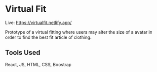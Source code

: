 # Virtual Fit

Live:
https://virtualfit.netlify.app/

Prototype of a virtual fitting where users may alter the size of a avatar in order to find the best fit article of clothing.

## Tools Used

React, JS, HTML, CSS, Boostrap
